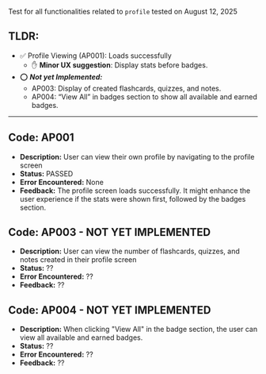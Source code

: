 Test for all functionalities related to `profile` tested on August 12, 2025

## TLDR:
- ✅ Profile Viewing (AP001): Loads successfully
    - ✋ **Minor UX suggestion**: Display stats before badges.
- ⭕ ***Not yet Implemented:***
    - AP003: Display of created flashcards, quizzes, and notes.
    - AP004: “View All” in badges section to show all available and earned badges.
---
## Code: AP001
- **Description:** User can view their own profile by navigating to the profile screen
- **Status:** PASSED
- **Error Encountered:** None
- **Feedback:** The profile screen loads successfully. It might enhance the user experience if the stats were shown first, followed by the badges
section.

## Code: AP003 - NOT YET IMPLEMENTED
- **Description:** User can view the number of flashcards, quizzes, and notes created in their profile screen
- **Status:** ??
- **Error Encountered:** ??
- **Feedback:** ??

## Code: AP004 - NOT YET IMPLEMENTED
- **Description:** When clicking "View All" in the badge section, the user can view all available and earned badges.
- **Status:** ??
- **Error Encountered:** ??
- **Feedback:** ??

